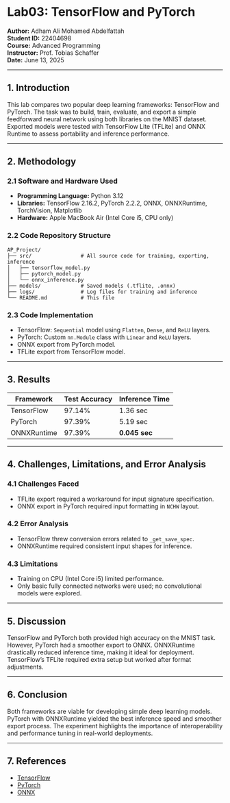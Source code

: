 <!-- @format -->

# Lab03: TensorFlow and PyTorch

**Author:** Adham Ali Mohamed Abdelfattah  
**Student ID:** 22404698  
**Course:** Advanced Programming  
**Instructor:** Prof. Tobias Schaffer  
**Date:** June 13, 2025

---

## 1. Introduction

This lab compares two popular deep learning frameworks: TensorFlow and PyTorch. The task was to build, train, evaluate, and export a simple feedforward neural network using both libraries on the MNIST dataset. Exported models were tested with TensorFlow Lite (TFLite) and ONNX Runtime to assess portability and inference performance.

---

## 2. Methodology

### 2.1 Software and Hardware Used

- **Programming Language:** Python 3.12
- **Libraries:** TensorFlow 2.16.2, PyTorch 2.2.2, ONNX, ONNXRuntime, TorchVision, Matplotlib
- **Hardware:** Apple MacBook Air (Intel Core i5, CPU only)

### 2.2 Code Repository Structure

```
AP_Project/
├── src/                # All source code for training, exporting, inference
│   ├── tensorflow_model.py
│   ├── pytorch_model.py
│   └── onnx_inference.py
├── models/             # Saved models (.tflite, .onnx)
├── logs/               # Log files for training and inference
└── README.md           # This file
```

### 2.3 Code Implementation

- TensorFlow: `Sequential` model using `Flatten`, `Dense`, and `ReLU` layers.
- PyTorch: Custom `nn.Module` class with `Linear` and `ReLU` layers.
- ONNX export from PyTorch model.
- TFLite export from TensorFlow model.

---

## 3. Results

| Framework   | Test Accuracy | Inference Time |
| ----------- | ------------- | -------------- |
| TensorFlow  | 97.14%        | 1.36 sec       |
| PyTorch     | 97.39%        | 5.19 sec       |
| ONNXRuntime | 97.39%        | **0.045 sec**  |

---

## 4. Challenges, Limitations, and Error Analysis

### 4.1 Challenges Faced

- TFLite export required a workaround for input signature specification.
- ONNX export in PyTorch required input formatting in `NCHW` layout.

### 4.2 Error Analysis

- TensorFlow threw conversion errors related to `_get_save_spec`.
- ONNXRuntime required consistent input shapes for inference.

### 4.3 Limitations

- Training on CPU (Intel Core i5) limited performance.
- Only basic fully connected networks were used; no convolutional models were explored.

---

## 5. Discussion

TensorFlow and PyTorch both provided high accuracy on the MNIST task. However, PyTorch had a smoother export to ONNX. ONNXRuntime drastically reduced inference time, making it ideal for deployment. TensorFlow’s TFLite required extra setup but worked after format adjustments.

---

## 6. Conclusion

Both frameworks are viable for developing simple deep learning models. PyTorch with ONNXRuntime yielded the best inference speed and smoother export process. The experiment highlights the importance of interoperability and performance tuning in real-world deployments.

---

## 7. References

- [TensorFlow](https://www.tensorflow.org/)
- [PyTorch](https://pytorch.org/)
- [ONNX](https://onnx.ai/)
